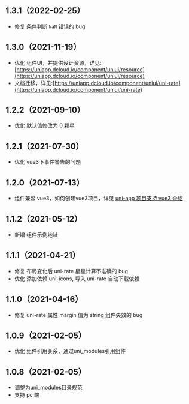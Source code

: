 ## 1.3.1（2022-02-25）

- 修复 条件判断 `NaN` 错误的 bug

## 1.3.0（2021-11-19）

- 优化
  组件UI，并提供设计资源，详见:[https://uniapp.dcloud.io/component/uniui/resource](https://uniapp.dcloud.io/component/uniui/resource)
- 文档迁移，详见:[https://uniapp.dcloud.io/component/uniui/uni-rate](https://uniapp.dcloud.io/component/uniui/uni-rate)

## 1.2.2（2021-09-10）

- 优化 默认值修改为 0 颗星

## 1.2.1（2021-07-30）

- 优化 vue3下事件警告的问题

## 1.2.0（2021-07-13）

- 组件兼容 vue3，如何创建vue3项目，详见 [uni-app 项目支持 vue3 介绍](https://ask.dcloud.net.cn/article/37834)

## 1.1.2（2021-05-12）

- 新增 组件示例地址

## 1.1.1（2021-04-21）

- 修复 布局变化后 uni-rate 星星计算不准确的 bug
- 优化 添加依赖 uni-icons, 导入 uni-rate 自动下载依赖

## 1.1.0（2021-04-16）

- 修复 uni-rate 属性 margin 值为 string 组件失效的 bug

## 1.0.9（2021-02-05）

- 优化 组件引用关系，通过uni_modules引用组件

## 1.0.8（2021-02-05）

- 调整为uni_modules目录规范
- 支持 pc 端
